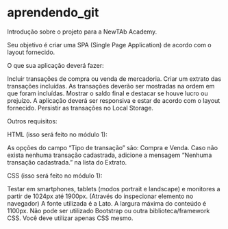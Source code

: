 # aprendendo_git

Introdução sobre o projeto para a NewTAb Academy.

Seu objetivo é criar uma SPA (Single Page Application) de acordo com o layout fornecido.

O que sua aplicação deverá fazer:

Incluir transações de compra ou venda de mercadoria.
Criar um extrato das transações incluídas. As transações deverão ser mostradas na ordem em que foram incluídas.
Mostrar o saldo final e destacar se houve lucro ou prejuízo.
A aplicação deverá ser responsiva e estar de acordo com o layout fornecido.
Persistir as transações no Local Storage.

Outros requisitos:

HTML (isso será feito no módulo 1):

As opções do campo “Tipo de transação” são: Compra e Venda.
Caso não exista nenhuma transação cadastrada, adicione a mensagem “Nenhuma transação cadastrada.” na lista do Extrato.

CSS (isso será feito no módulo 1):

Testar em smartphones, tablets (modos portrait e landscape) e monitores a partir de 1024px até 1900px. (Através do inspecionar elemento no navegador)
A fonte utilizada é a Lato.
A largura máxima do conteúdo é 1100px.
Não pode ser utilizado Bootstrap ou outra biblioteca/framework CSS. Você deve utilizar apenas CSS mesmo.
